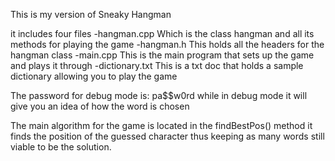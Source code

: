 This is my version of Sneaky Hangman

it includes four files
-hangman.cpp
	Which is the class hangman and all its methods for playing the game
-hangman.h
	This holds all the headers for the hangman class
-main.cpp
	This is the main program that sets up the game and plays it through
-dictionary.txt
	This is a txt doc that holds a sample dictionary allowing you to play the game

The password for debug mode is: pa$$w0rd
	while in debug mode it will give you an idea of how the word is chosen

The main algorithm for the game is located in the findBestPos() method
it finds the position of the guessed character thus keeping as many words
still viable to be the solution.
